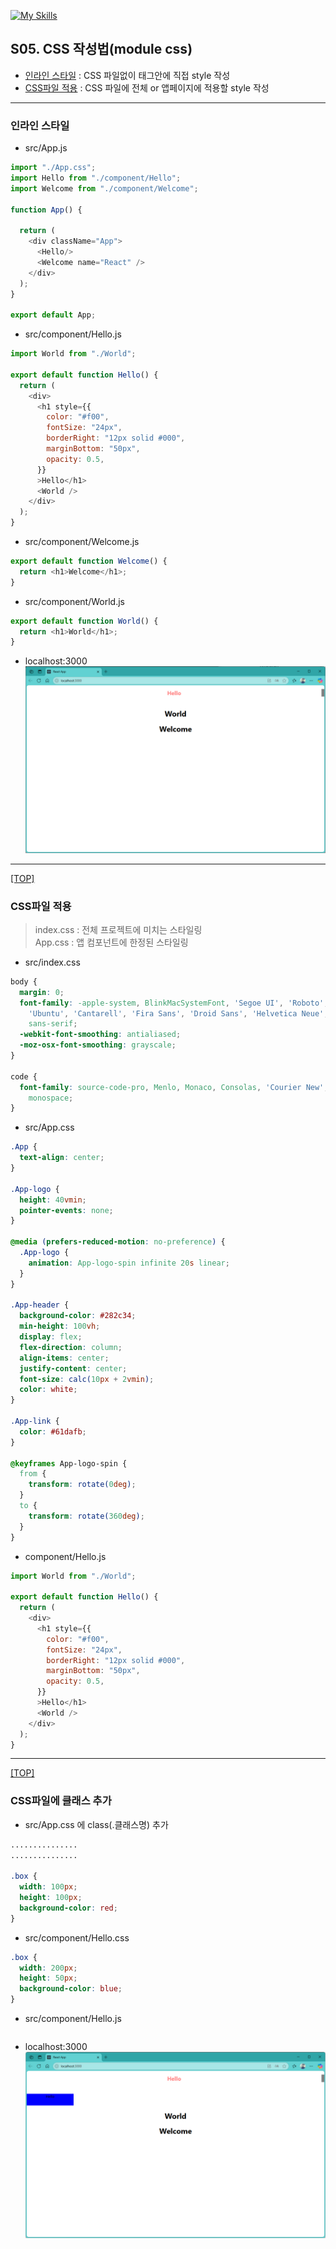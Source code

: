 [![My Skills](https://skillicons.dev/icons?heiht="10"&i=nodejs,vscode,js,react&theme=light)](readme.md)

## S05. CSS 작성법(module css)
- [인라인 스타일](#인라인-스타일) : CSS 파일없이 태그안에 직접 style 작성
- [CSS파일 적용](#css파일-적용) : CSS 파일에 전체 or 앱페이지에 적용할 style 작성

---

### 인라인 스타일

- src/App.js
```js
import "./App.css";
import Hello from "./component/Hello";
import Welcome from "./component/Welcome";

function App() {

  return (
    <div className="App">
      <Hello/>
      <Welcome name="React" />
    </div>
  );
}

export default App;
```

- src/component/Hello.js
```js
import World from "./World";

export default function Hello() {
  return (
    <div>
      <h1 style={{ 
        color: "#f00",
        fontSize: "24px",
        borderRight: "12px solid #000",
        marginBottom: "50px",
        opacity: 0.5, 
      }}
      >Hello</h1>
      <World />
    </div>
  );
}

```

- src/component/Welcome.js
```js
export default function Welcome() {
  return <h1>Welcome</h1>;
}

```

- src/component/World.js
```js
export default function World() {
  return <h1>World</h1>;
}

```

- localhost:3000
![화면](./images/s05_style_01.png)


---
[[TOP]](#s05-css-작성법module-css)
<br/>

### CSS파일 적용
> index.css : 전체 프로젝트에 미치는 스타일링 <br/>
> App.css : 앱 컴포넌트에 한정된 스타일링 

- src/index.css
```css
body {
  margin: 0;
  font-family: -apple-system, BlinkMacSystemFont, 'Segoe UI', 'Roboto', 'Oxygen',
    'Ubuntu', 'Cantarell', 'Fira Sans', 'Droid Sans', 'Helvetica Neue',
    sans-serif;
  -webkit-font-smoothing: antialiased;
  -moz-osx-font-smoothing: grayscale;
}

code {
  font-family: source-code-pro, Menlo, Monaco, Consolas, 'Courier New',
    monospace;
}

```
- src/App.css
```css
.App {
  text-align: center;
}

.App-logo {
  height: 40vmin;
  pointer-events: none;
}

@media (prefers-reduced-motion: no-preference) {
  .App-logo {
    animation: App-logo-spin infinite 20s linear;
  }
}

.App-header {
  background-color: #282c34;
  min-height: 100vh;
  display: flex;
  flex-direction: column;
  align-items: center;
  justify-content: center;
  font-size: calc(10px + 2vmin);
  color: white;
}

.App-link {
  color: #61dafb;
}

@keyframes App-logo-spin {
  from {
    transform: rotate(0deg);
  }
  to {
    transform: rotate(360deg);
  }
}

```



- component/Hello.js
```js
import World from "./World";

export default function Hello() {
  return (
    <div>
      <h1 style={{ 
        color: "#f00",
        fontSize: "24px",
        borderRight: "12px solid #000",
        marginBottom: "50px",
        opacity: 0.5, 
      }}
      >Hello</h1>
      <World />
    </div>
  );
}
```


---
[[TOP]](#s05-css-작성법module-css)
<br/>

### CSS파일에 클래스 추가

- src/App.css 에 class(.클래스명) 추가
```css
...............
...............

.box {
  width: 100px;
  height: 100px;
  background-color: red;
}

```

- src/component/Hello.css
```css
.box {
  width: 200px;
  height: 50px;
  background-color: blue;
}

```

- src/component/Hello.js
```js

```


- localhost:3000
![화면](./images/s05_style_02.png)

